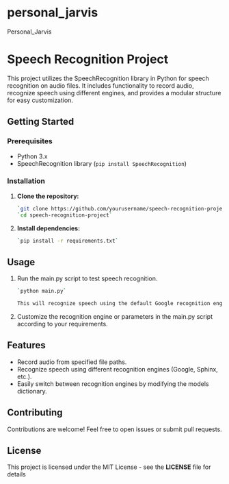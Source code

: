 # personal_jarvis
Personal_Jarvis

# Speech Recognition Project

This project utilizes the SpeechRecognition library in Python for speech recognition on audio files. It includes functionality to record audio, recognize speech using different engines, and provides a modular structure for easy customization.

## Getting Started

### Prerequisites

- Python 3.x
- SpeechRecognition library (`pip install SpeechRecognition`)

### Installation

1. **Clone the repository:**

   ```bash
   `git clone https://github.com/yourusername/speech-recognition-project.git`
   `cd speech-recognition-project`

2. **Install dependencies:**
    ```bash
    `pip install -r requirements.txt`

## Usage

1. Run the main.py script to test speech recognition.
    ```bash
    `python main.py`

    This will recognize speech using the default Google recognition engine.

2. Customize the recognition engine or parameters in the main.py script according to your requirements.

## Features

- Record audio from specified file paths.
- Recognize speech using different recognition engines (Google, Sphinx, etc.).
- Easily switch between recognition engines by modifying the models dictionary.

## Contributing

Contributions are welcome! Feel free to open issues or submit pull requests.

## License

This project is licensed under the MIT License - see the **LICENSE** file for details

